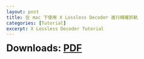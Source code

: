 ```yaml
---
layout: post
title: 在 mac 下使用 X Lossless Decoder 進行精確抓軌
categories: [Tutorial]
excerpt: X Lossless Decoder Tutorial
---
```

<span style="font-size: 25px;font-weight: bold">Downloads: [PDF][]</span>

[PDF]: https://raw.githubusercontent.com/YohaneWW/maples/master/assets/XLDTutorial.pdf